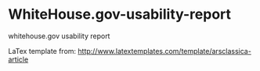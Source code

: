 WhiteHouse.gov-usability-report
===============================

whitehouse.gov usability report


LaTex template from:
http://www.latextemplates.com/template/arsclassica-article